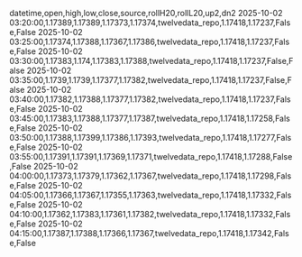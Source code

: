 datetime,open,high,low,close,source,rollH20,rollL20,up2,dn2
2025-10-02 03:20:00,1.17389,1.17389,1.17373,1.17374,twelvedata_repo,1.17418,1.17237,False,False
2025-10-02 03:25:00,1.17374,1.17388,1.17367,1.17386,twelvedata_repo,1.17418,1.17237,False,False
2025-10-02 03:30:00,1.17383,1.174,1.17383,1.17388,twelvedata_repo,1.17418,1.17237,False,False
2025-10-02 03:35:00,1.1739,1.1739,1.17377,1.17382,twelvedata_repo,1.17418,1.17237,False,False
2025-10-02 03:40:00,1.17382,1.17388,1.17377,1.17382,twelvedata_repo,1.17418,1.17237,False,False
2025-10-02 03:45:00,1.17383,1.17388,1.17377,1.17387,twelvedata_repo,1.17418,1.17258,False,False
2025-10-02 03:50:00,1.17388,1.17399,1.17386,1.17393,twelvedata_repo,1.17418,1.17277,False,False
2025-10-02 03:55:00,1.17391,1.17391,1.17369,1.17371,twelvedata_repo,1.17418,1.17288,False,False
2025-10-02 04:00:00,1.17373,1.17379,1.17362,1.17367,twelvedata_repo,1.17418,1.17298,False,False
2025-10-02 04:05:00,1.17366,1.17367,1.17355,1.17363,twelvedata_repo,1.17418,1.17332,False,False
2025-10-02 04:10:00,1.17362,1.17383,1.17361,1.17382,twelvedata_repo,1.17418,1.17332,False,False
2025-10-02 04:15:00,1.17387,1.17388,1.17366,1.17367,twelvedata_repo,1.17418,1.17342,False,False
